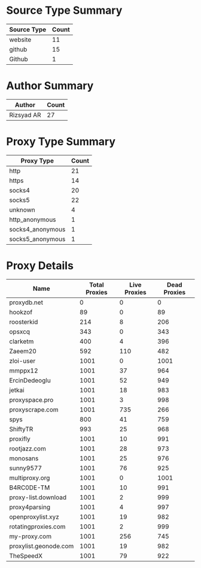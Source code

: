 # Source Type Summary

| Source Type | Count |
|-------------|-------|
| website | 11 |
| github | 15 |
| Github | 1 |


# Author Summary

| Author | Count |
|--------|-------|
| Rizsyad AR | 27 |


# Proxy Type Summary

| Proxy Type | Count |
|------------|-------|
| http | 21 |
| https | 14 |
| socks4 | 20 |
| socks5 | 22 |
| unknown | 4 |
| http_anonymous | 1 |
| socks4_anonymous | 1 |
| socks5_anonymous | 1 |


# Proxy Details

| Name | Total Proxies | Live Proxies | Dead Proxies |
|------|---------------|--------------|---------------|
| proxydb.net | 0 | 0 | 0 |
| hookzof | 89 | 0 | 89 |
| roosterkid | 214 | 8 | 206 |
| opsxcq | 343 | 0 | 343 |
| clarketm | 400 | 4 | 396 |
| Zaeem20 | 592 | 110 | 482 |
| zloi-user | 1001 | 0 | 1001 |
| mmppx12 | 1001 | 37 | 964 |
| ErcinDedeoglu | 1001 | 52 | 949 |
| jetkai | 1001 | 18 | 983 |
| proxyspace.pro | 1001 | 3 | 998 |
| proxyscrape.com | 1001 | 735 | 266 |
| spys | 800 | 41 | 759 |
| ShiftyTR | 993 | 25 | 968 |
| proxifly | 1001 | 10 | 991 |
| rootjazz.com | 1001 | 28 | 973 |
| monosans | 1001 | 25 | 976 |
| sunny9577 | 1001 | 76 | 925 |
| multiproxy.org | 1001 | 0 | 1001 |
| B4RC0DE-TM | 1001 | 10 | 991 |
| proxy-list.download | 1001 | 2 | 999 |
| proxy4parsing | 1001 | 4 | 997 |
| openproxylist.xyz | 1001 | 19 | 982 |
| rotatingproxies.com | 1001 | 2 | 999 |
| my-proxy.com | 1001 | 256 | 745 |
| proxylist.geonode.com | 1001 | 19 | 982 |
| TheSpeedX | 1001 | 79 | 922 |
